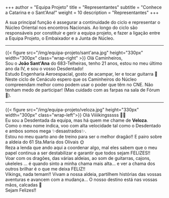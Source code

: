 +++
author = "Equipa Projeto"
title = "Representantes"
subtitle = "Conhece a Catarina e o Sant'Ana!"
weight = 10
description = "Representantes"
+++

A sua principal função é assegurar a continuidade do ciclo e representar o Núcleo Oriental nos encontros Nacionais.
Ao longo do ciclo são responsáveis por constituir e gerir a equipa projeto, e fazer a ligação entre a Equipa Projeto, o Embaixador e a Junta de Núcleo.

---
<!--more-->
​{{< figure src="/img/equipa-projeto/sant'ana.jpg" height="330px" width="300px" class="wrap-right" >}}
Olá Caminheiros, \
Sou o **João Sant'Ana** do 683-Telheiras, tenho 21 anos, estou no meu último ano da IV, e sou o vosso Desdentado! \
Estudo Engenharia Aeroespacial, gosto de acampar, ler e tocar guitarra 🤘 \
Neste ciclo de Cenáculo espero que os Caminheiros do Núcleo compreendam melhor como podem usar o poder que têm no CNE. Não tenham medo de participar! (Mas cuidado com as farpas na sala de Fórum👀).

---

{{< figure src="/img/equipa-projeto/veloza.jpg" height="330px" width="300px" class="wrap-left">}}
Olá Viiiikingsssss 🤘🏼 \
Eu sou a Desdentada da equipa, mas há quem me chame de **Veloza**. \
Como o meu nome indica, voo com alta velocidade tal como o Desdentado e ambos somos mega ✨desastrados✨. \
Estou no meu quarto ano de treino para ser o melhor dragão!! E pairo sobre a aldeia do 61 Sta.Maria dos Olivais 🌞 \
Reza a lenda que ando aqui a coordenar algo, mal eles sabem que o meu papel continua a ser destabilizar e garantir que todos sejam FELIZES!! \
Voar com os dragões, das várias aldeias, ao som de guitarras, cajons, ukeleles … é quando sinto a minha chama mais alta… e ver a chama dos outros brilhar é o que me deixa FELIZ!! \
Vikings, nada temam!! Vivam a nossa aldeia, partilhem histórias das vossas aventuras e avancem com a mudança… O nosso destino está nas vossas mãos, calcadas 🤭 \
Sejam Felizes!!